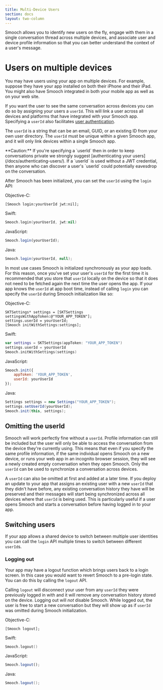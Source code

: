 ```yaml
---
title: Multi-Device Users
section: docs
layout: two-column
---
```


Smooch allows you to identify new users on the fly, engage with them in a single conversation thread across multiple devices, and associate user and device profile information so that you can better understand the context of a user's message.

# Users on multiple devices

You may have users using your app on multiple devices. For example, suppose they have your app installed on both their iPhone and their iPad. You might also have Smooch integrated in both your mobile app as well as on your web site.

If you want the user to see the same conversation across devices you can do so by assigning your users a `userId`. This will link a user across all devices and platforms that have integrated with your Smooch app. Specifying a `userId` also facilitates [user authentication](/docs/authenticating-users/).

The `userId` is a string that can be an email, GUID, or an existing ID from your own user directory. The `userId` must be unique within a given Smooch app, and it will only link devices within a single Smooch app.

<aside class="warning">
**Caution:** If you're specifying a `userId` then in order to keep conversations private we strongly suggest [authenticating your users](/docs/authenticating-users/). If a `userId` is used without a JWT credential, then anyone who can discover a user's `userId` could potentially eavesdrop on the conversation.
</aside>

After Smooch has been initialized, you can set the `userId` using the `login` API:

Objective-C:
```objective_c
[Smooch login:yourUserId jwt:nil];
```

Swift:
```swift
Smooch.login(yourUserId, jwt:nil)
```

JavaScript:
```javascript
Smooch.login(yourUserId);
```

Java:
```java
Smooch.login(yourUserId, null);
```

In most use cases Smooch is initialized synchronously as your app loads. For this reason, once you've set your user's `userId` for the first time it is recommended that you store that `userId` locally on the device so that it does not need to be fetched again the next time the user opens the app. If your app knows the `userId` at app boot time, instead of calling `login` you can specify the `userId` during Smooch initialization like so:

Objective-C:
```objective_c
SKTSettings* settings = [SKTSettings settingsWithAppToken:@"YOUR_APP_TOKEN"];
settings.userId = yourUserId;
[Smooch initWithSettings:settings];
```

Swift:
```swift
var settings = SKTSettings(appToken: "YOUR_APP_TOKEN")
settings.userId = yourUserId
Smooch.initWithSettings(settings)
```

JavaScript:
```javascript
Smooch.init({
    appToken: 'YOUR_APP_TOKEN',
    userId: yourUserId
});
```

Java:
```java
Settings settings = new Settings("YOUR_APP_TOKEN");
settings.setUserId(yourUserId);
Smooch.init(this, settings);
```

## Omitting the userId

Smooch will work perfectly fine without a `userId`. Profile information can still be included but the user will only be able to access the conversation from the device they're currently using. This means that even if you specify the same profile information, if the same individual opens Smooch on a new device, or runs your web app in an incognito browser session, they will see a newly created empty conversation when they open Smooch. Only the `userId` can be used to synchronize a conversation across devices.

A `userId` can also be omitted at first and added at a later time. If you deploy an update to your app that assigns an existing user with a new `userId` that they didn't have before, any existing conversation history they have will be preserved and their messages will start being synchronized across all devices where that `userId` is being used. This is particularly useful if a user opens Smooch and starts a conversation before having logged in to your app.

## Switching users

If your app allows a shared device to switch between multiple user identities you can call the `login` API multiple times to switch between different `userId`s.

### Logging out

Your app may have a logout function which brings users back to a login screen. In this case you would want to revert Smooch to a pre-login state. You can do this by calling the `logout` API.

Calling `logout` will disconnect your user from any `userId` they were previously logged in with and it will remove any conversation history stored on the device. Logging out will *not* disable Smooch. While logged out, the user is free to start a new conversation but they will show up as if `userId` was omitted during Smooch initialization.

Objective-C:
```objective_c
[Smooch logout];
```

Swift:
```swift
Smooch.logout()
```

JavaScript:
```javascript
Smooch.logout();
```

Java:
```java
Smooch.logout();
```
